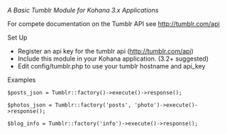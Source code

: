 *A Basic Tumblr Module for Kohana 3.x Applications*

For compete documentation on the Tumblr API see  http://tumblr.com/api

Set Up

- Register an api key for the tumblr api (http://tumblr.com/api)
- Include this module in your Kohana application. (3.2+ suggested)
- Edit config/tumblr.php to use your tumblr hostname and api_key

Examples

	$posts_json = Tumblr::factory()->execute()->response();
	
	$photos_json = Tumblr::factory('posts', 'photo')->execute()->response();
	
	$blog_info = Tumblr::factory('info')->execute()->response();